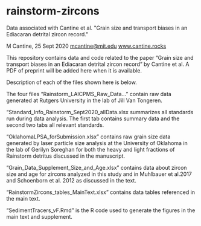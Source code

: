 # rainstorm-zircons
Data associated with Cantine et al. "Grain size and transport biases in an Ediacaran detrital zircon record."

M Cantine, 25 Sept 2020
mcantine@mit.edu 
www.cantine.rocks

This repository contains data and code related to the paper “Grain size and transport biases in an Ediacaran detrital zircon record” by Cantine et al. A PDF of preprint will be added here when it is available. 

Description of each of the files shown here is below.

The four files “Rainstorm_LAICPMS_Raw_Data…” contain raw data generated at Rutgers University in the lab of Jill Van Tongeren. 

“Standard_Info_Rainstorm_Sept2020_allData.xlsx summarizes all standards run during data analysis. The first tab contains summary data and the second two tabs all relevant standards. 

“OklahomaLPSA_forSubmission.xlsx” contains raw grain size data generated by laser particle size analysis at the University of Oklahoma in the lab of Gerilyn Soreghan for both the heavy and light fractions of Rainstorm detritus discussed in the manuscript.

“Grain_Data_Supplement_Size_and_Age.xlsx” contains data about zircon size and age for zircons analyzed in this study and in Muhlbauer et al.2017 and Schoenborn et al. 2012 as discussed in the text.

“RainstormZircons_tables_MainText.xlsx” contains data tables referenced in the main text. 

“SedimentTracers_vF.Rmd” is the R code used to generate the figures in the main text and supplement. 
